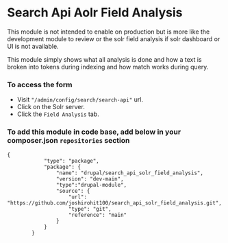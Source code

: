 # Search Api Aolr Field Analysis

This module is not intended to enable on production
but is more like the development module to review
or the solr field analysis if solr dashboard or UI
is not available.

This module simply shows what all analysis is done
and how a text is broken into tokens during
indexing and how match works during query.

###  To access the form
- Visit  ``"/admin/config/search/search-api"`` url.
- Click on the Solr server.
- Click the ``Field Analysis`` tab.

### To add this module in code base, add below in your composer.json `repositories` section
```
{
            "type": "package",
            "package": {
                "name": "drupal/search_api_solr_field_analysis",
                "version": "dev-main",
                "type":"drupal-module",
                "source": {
                    "url": "https://github.com/joshirohit100/search_api_solr_field_analysis.git",
                    "type": "git",
                    "reference": "main"
                }
            }
        }
```
